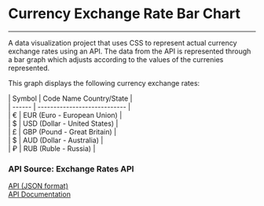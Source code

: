 
# Currency Exchange Rate Bar Chart
---

A data visualization project that uses CSS to represent actual currency exchange rates using an API.
The data from the API is represented through a bar graph which adjusts according to the values of the currenies represented. 

This graph displays the following currency exchange rates:
    
| Symbol | Code  Name   Country/State     | <!--  r      |    100/r   |     *.75 (adjust)   | -->  
| ------ | ---------------------------- |  
|   €    | EUR (Euro - European Union)    | <!-- * 1.0     |  * 100 %   |     75%    | -->  
|   $    | USD (Dollar - United States)   | <!--   1.1142  |     90 %   |     67%    | -->  
|   £    | GBP (Pound - Great Britain)    | <!--   0.85683 |    117 %   |     88%    | -->  
|   $    | AUD (Dollar - Australia)       | <!--   1.6188  |     62 %   |     47%    | -->  
|   ₽    | RUB (Ruble - Russia)           | <!--   68.4386 |      1 %   |      1%    | -->  


### API Source: Exchange Rates API

[API (JSON format)](https://exchangeratesapi.io/)  
[API Documentation](https://api.exchangeratesapi.io/latest)

